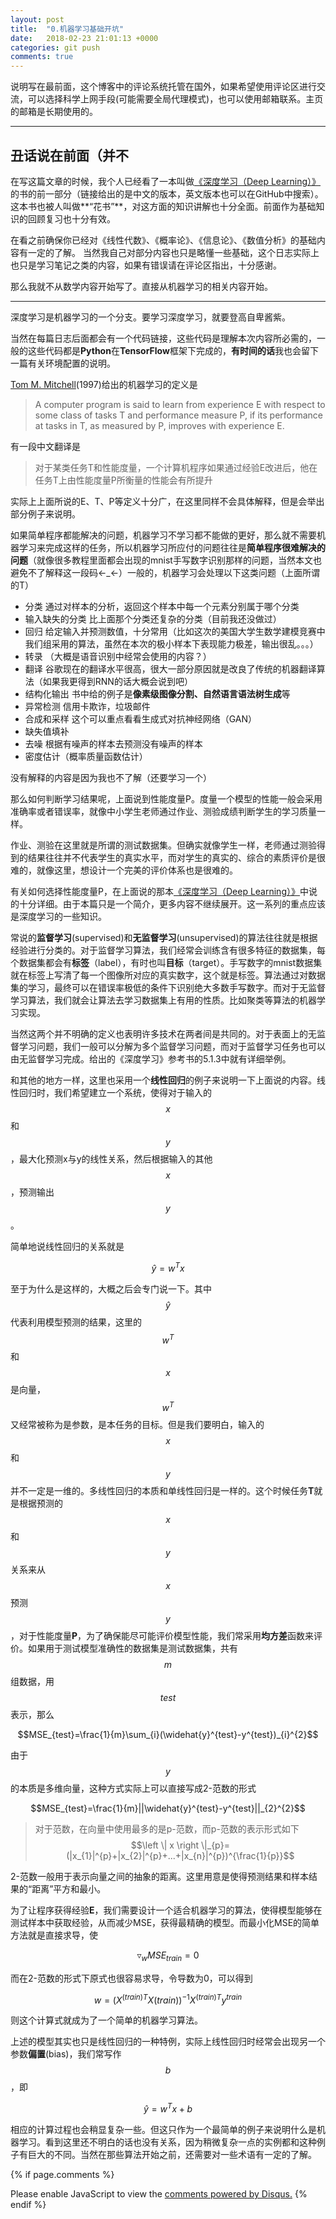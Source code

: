 ```yaml
---
layout: post
title:  "0.机器学习基础开坑"
date:   2018-02-23 21:01:13 +0000
categories: git push
comments: true
---
```

<script type="text/javascript"
  src="https://cdn.mathjax.org/mathjax/latest/MathJax.js?config=TeX-AMS-MML_HTMLorMML">
</script>
说明写在最前面，这个博客中的评论系统托管在国外，如果希望使用评论区进行交流，可以选择科学上网手段(可能需要全局代理模式)，也可以使用邮箱联系。主页的邮箱是长期使用的。

---
## 丑话说在前面（并不

在写这篇文章的时候，我个人已经看了一本叫做[《深度学习（Deep Learning）》][DeepLearning]的书的前一部分（链接给出的是中文的版本，英文版本也可以在GitHub中搜索）。这本书也被人叫做**“花书”**，对这方面的知识讲解也十分全面。前面作为基础知识的回顾复习也十分有效。

在看之前确保你已经对《线性代数》、《概率论》、《信息论》、《数值分析》的基础内容有一定的了解。
当然我自己对部分内容也只是略懂一些基础，这个日志实际上也只是学习笔记之类的内容，如果有错误请在评论区指出，十分感谢。

那么我就不从数学内容开始写了。直接从机器学习的相关内容开始。

---

深度学习是机器学习的一个分支。要学习深度学习，就要登高自卑酱紫。

当然在每篇日志后面都会有一个代码链接，这些代码是理解本次内容所必需的，一般的这些代码都是**Python**在**TensorFlow**框架下完成的，**有时间的话**我也会留下一篇有关环境配置的说明。

[Tom M. Mitchell][TomM.Mitchell](1997)给出的机器学习的定义是
>A computer program is said to learn from experience E with respect to some class of tasks T and performance measure P, if its performance at tasks in T, as measured by P, improves with experience E.


有一段中文翻译是
>对于某类任务T和性能度量，一个计算机程序如果通过经验E改进后，他在任务T上由性能度量P所衡量的性能会有所提升

实际上上面所说的E、T、P等定义十分广，在这里同样不会具体解释，但是会举出部分例子来说明。

如果简单程序都能解决的问题，机器学习不学习都不能做的更好，那么就不需要机器学习来完成这样的任务，所以机器学习所应付的问题往往是**简单程序很难解决的问题**（就像很多教程里面都会出现的mnist手写数字识别那样的问题，当然本文也避免不了解释这一段码←_←）一般的，机器学习会处理以下这类问题（上面所谓的T）

- 分类
通过对样本的分析，返回这个样本中每一个元素分别属于哪个分类
- 输入缺失的分类
比上面那个分类还复杂的分类（目前我还没做过）
- 回归
给定输入并预测数值，十分常用（比如这次的美国大学生数学建模竞赛中我们组采用的算法，虽然在本次的极小样本下表现能力极差，输出很乱。。。）
- 转录
（大概是语音识别中经常会使用的内容？）
- 翻译
谷歌现在的翻译水平很高，很大一部分原因就是改良了传统的机器翻译算法（如果我更得到RNN的话大概会说到吧）
- 结构化输出
书中给的例子是**像素级图像分割、自然语言语法树生成**等
- 异常检测
信用卡欺诈，垃圾邮件
- 合成和采样
这个可以重点看看生成式对抗神经网络（GAN）
- 缺失值填补
- 去噪
根据有噪声的样本去预测没有噪声的样本
- 密度估计（概率质量函数估计）

没有解释的内容是因为我也不了解（还要学习一个）

那么如何判断学习结果呢，上面说到性能度量P。度量一个模型的性能一般会采用准确率或者错误率，就像中小学生老师通过作业、测验成绩判断学生的学习质量一样。

作业、测验在这里就是所谓的测试数据集。但确实就像学生一样，老师通过测验得到的结果往往并不代表学生的真实水平，而对学生的真实的、综合的素质评价是很难的，就像这里，想设计一个完美的评价体系也是很难的。

有关如何选择性能度量P，在上面说的那本[《深度学习（Deep Learning）》][DeepLearning]中说的十分详细。由于本篇只是一个简介，更多内容不继续展开。这一系列的重点应该是深度学习的一些知识。

常说的**监督学习**(supervised)和**无监督学习**(unsupervised)的算法往往就是根据经验进行分类的。对于监督学习算法，我们经常会训练含有很多特征的数据集，每个数据集都会有**标签**（label），有时也叫**目标**（target）。手写数字的mnist数据集就在标签上写清了每一个图像所对应的真实数字，这个就是标签。算法通过对数据集的学习，最终可以在错误率极低的条件下识别绝大多数手写数字。而对于无监督学习算法，我们就会让算法去学习数据集上有用的性质。比如聚类等算法的机器学习实现。

当然这两个并不明确的定义也表明许多技术在两者间是共同的。对于表面上的无监督学习问题，我们一般可以分解为多个监督学习问题，而对于监督学习任务也可以由无监督学习完成。给出的《深度学习》参考书的5.1.3中就有详细举例。


和其他的地方一样，这里也采用一个**线性回归**的例子来说明一下上面说的内容。线性回归时，我们希望建立一个系统，使得对于输入的$$x$$和$$y$$，最大化预测x与y的线性关系，然后根据输入的其他$$x$$，预测输出$$y$$。

简单地说线性回归的关系就是

$$\widehat{y}=w^{T}x$$

至于为什么是这样的，大概之后会专门说一下。其中$$\widehat{y}$$代表利用模型预测的结果，这里的$$w^T$$和$$x$$是向量，$$w^T$$又经常被称为是参数，是本任务的目标。但是我们要明白，输入的$$x$$和$$y$$并不一定是一维的。多线性回归的本质和单线性回归是一样的。这个时候任务**T**就是根据预测的$$x$$和$$y$$关系来从$$x$$预测$$y$$，对于性能度量**P**，为了确保能尽可能评价模型性能，我们常采用**均方差**函数来评价。如果用于测试模型准确性的数据集是测试数据集，共有$$m$$组数据，用$$test$$表示，那么

$$MSE_{test}=\frac{1}{m}\sum_{i}(\widehat{y}^{test}-y^{test})_{i}^{2}$$

由于$$y$$的本质是多维向量，这种方式实际上可以直接写成2-范数的形式

$$MSE_{test}=\frac{1}{m}||\widehat{y}^{test}-y^{test}||_{2}^{2}$$

>对于范数，在向量中使用最多的是p-范数，而p-范数的表示形式如下
$$\left \| x \right \|_{p}=(|x_{1}|^{p}+|x_{2}|^{p}+...+|x_{n}|^{p})^{\frac{1}{p}}$$

2-范数一般用于表示向量之间的抽象的距离。这里用意是使得预测结果和样本结果的“距离”平方和最小。

为了让程序获得经验**E**，我们需要设计一个适合机器学习的算法，使得模型能够在测试样本中获取经验，从而减少MSE，获得最精确的模型。而最小化MSE的简单方法就是直接求导，使

$$\triangledown _{w}MSE_{train}=0$$

而在2-范数的形式下原式也很容易求导，令导数为0，可以得到

$$w=\left ( X^{(train)T}X\left ( train \right ) \right )^{-1}X^{(train)T}y^{train}$$

则这个计算式就成为了一个简单的机器学习算法。

上述的模型其实也只是线性回归的一种特例，实际上线性回归时经常会出现另一个参数**偏置**(bias)，我们常写作$$b$$，即

$$\widehat{y}=w^{T}x+b$$

相应的计算过程也会稍显复杂一些。但这只作为一个最简单的例子来说明什么是机器学习。看到这里还不明白的话也没有关系，因为稍微复杂一点的实例都和这种例子有巨大的不同。当然在那些算法开始之前，还需要对一些术语有一定的了解。

[DeepLearning]:https://github.com/exacity/deeplearningbook-chinese
[TomM.Mitchell]:https://en.wikipedia.org/wiki/Machine_learning
{% if page.comments %}
<div id="disqus_thread"></div>
<script>

/**
*  RECOMMENDED CONFIGURATION VARIABLES: EDIT AND UNCOMMENT THE SECTION BELOW TO INSERT DYNAMIC VALUES FROM YOUR PLATFORM OR CMS.
*  LEARN WHY DEFINING THESE VARIABLES IS IMPORTANT: https://disqus.com/admin/universalcode/#configuration-variables*/
/*
var disqus_config = function () {
this.page.url = PAGE_URL;  // Replace PAGE_URL with your page's canonical URL variable
this.page.identifier = PAGE_IDENTIFIER; // Replace PAGE_IDENTIFIER with your page's unique identifier variable
};
*/
(function() { // DON'T EDIT BELOW THIS LINE
var d = document, s = d.createElement('script');
s.src = 'https://https-psycholsc-github-io.disqus.com/embed.js';
s.setAttribute('data-timestamp', +new Date());
(d.head || d.body).appendChild(s);
})();
</script>
<noscript>Please enable JavaScript to view the <a href="https://disqus.com/?ref_noscript">comments powered by Disqus.</a></noscript>
{% endif %}